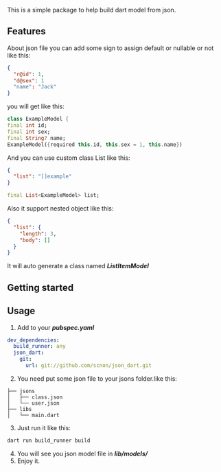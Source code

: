 <!--
This README describes the package. If you publish this package to pub.dev,
this README's contents appear on the landing page for your package.

For information about how to write a good package README, see the guide for
[writing package pages](https://dart.dev/guides/libraries/writing-package-pages).

For general information about developing packages, see the Dart guide for
[creating packages](https://dart.dev/guides/libraries/create-library-packages)
and the Flutter guide for
[developing packages and plugins](https://flutter.dev/developing-packages).
-->

This is a simple package to help build dart model from json.

## Features

About json file you can add some sign to assign default or nullable or not like this:
```json
{
  "r@id": 1,
  "d@sex": 1
  "name": "Jack"
}
```
you will get like this:
```dart
class ExampleModel {
final int id;
final int sex;
final String? name;
ExampleModel({required this.id, this.sex = 1, this.name})
```
And you can use custom class List like this:
```json
{
  "list": "[]example"
}
```
```dart
final List<ExampleModel> list;
```
Also it support nested object like this:
```json
{
  "list": {
    "length": 3,
    "body": []
  }
}
```
It will auto generate a class named ***ListItemModel***

## Getting started



## Usage

1. Add to your ***pubspec.yaml***

```yaml
dev_dependencies:
  build_runner: any
  json_dart:
    git:
      url: git://github.com/scnon/json_dart.git
```

2. You need put some json file to your jsons folder.like this:
```
├── jsons
│   ├── class.json
│   └── user.json
├── libs
│   └── main.dart
```
3. Just run it like this:

```bash
dart run build_runner build
```
4. You will see you json model file in ***lib/models/***
5. Enjoy it.
